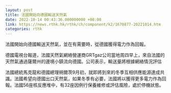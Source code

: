 ```yaml
---
layout: post
title: 法國開始向德國輸送天然氣
date: 2022-10-14 00:43:36.000000000 +08:00
link: https://news.rthk.hk/rthk/ch/component/k2/1670877-20221014.htm
categories: rthk
---
```


法國開始向德國輸送天然氣，並在有需要時，從德國獲得電力作為回報。 

德國電視台報道，法國天然氣網絡營運商GRTgaz公司當地周四早上，來自法國的天然氣通過薩爾州的邊境小鎮流向德國。公司表示，輸送量將根據網絡情況評估 

法國總統馬克龍和德國總理朔爾茨9月初，就即將到來的冬季互相供應能源達成共識。法國希望向德國出口天然氣，如果冬季有必要，法國將以獲得更多電力作為回報。法國56座核反應堆中，有32座因例行保養維修或評估風險，處於停機狀態。
